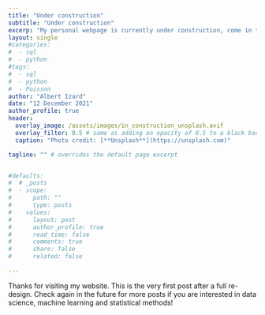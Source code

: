 ```yaml
---
title: "Under construction"
subtitle: "Under construction"
excerp: "My personal webpage is currently under construction, come in the future to see more posts"
layout: single
#categories:
#  - sql
#  - python
#tags:
#  - sql
#  - python
#  - Poisson
author: "Albert Izard"
date: "12 December 2021"
author_profile: true
header:
  overlay_image: /assets/images/in_construction_unsplash.avif
  overlay_filter: 0.5 # same as adding an opacity of 0.5 to a black background
  caption: "Photo credit: [**Unsplash**](https://unsplash.com)"

tagline: "" # overrides the default page excerpt


#defaults:
#  # _posts
#  - scope:
#      path: ""
#      type: posts
#    values:
#      layout: post
#      author_profile: true
#      read_time: false
#      comments: true
#      share: false
#      related: false

---
```


Thanks for visiting my website. This is the very first post after a full re-design. Check again in the future for more posts if you are interested in data science, machine learning and statistical methods!
